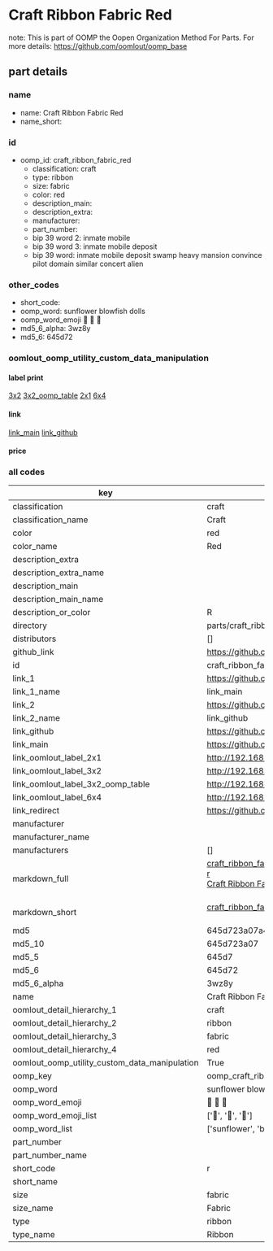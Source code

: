 # Craft Ribbon Fabric Red  

note: This is part of OOMP the Oopen Organization Method For Parts. For more details: https://github.com/oomlout/oomp_base

##  part details
  







### name
* name: Craft Ribbon Fabric Red
* name_short: 
### id
* oomp_id: craft_ribbon_fabric_red
  * classification: craft
  * type: ribbon
  * size: fabric
  * color: red
  * description_main: 
  * description_extra: 
  * manufacturer: 
  * part_number: 
  * bip 39 word 2: inmate mobile
  * bip 39 word 3: inmate mobile deposit
  * bip 39 word: inmate mobile deposit swamp heavy mansion convince pilot domain similar concert alien

### other_codes
* short_code: 
* oomp_word: sunflower blowfish dolls
* oomp_word_emoji :sunflower: :blowfish: :dolls:
* md5_6_alpha: 3wz8y
* md5_6: 645d72






### oomlout_oomp_utility_custom_data_manipulation
#### label print
[3x2](http://192.168.1.245:1112/?label=oomp%203wz8y)
[3x2_oomp_table](http://192.168.1.108:1112/?label=oomp%203wz8y)
[2x1](http://192.168.1.242:1112/?label=oomp%203wz8y)
[6x4](http://192.168.1.55:1112/?label=oomp%203wz8y)    

#### link

[link_main](https://github.com/oomlout/oomlout_oomp_version_1_messy/tree/main/parts/craft_ribbon_fabric_red) [link_github](https://github.com/oomlout/oomlout_oomp_version_1_messy/tree/main/parts/craft_ribbon_fabric_red)                             

#### price







### all codes 
| key | value |  
| --- | --- |  
| classification | craft |  
| classification_name | Craft |  
| color | red |  
| color_name | Red |  
| description_extra |  |  
| description_extra_name |  |  
| description_main |  |  
| description_main_name |  |  
| description_or_color | R  |  
| directory | parts/craft_ribbon_fabric_red |  
| distributors | [] |  
| github_link | https://github.com/oomlout/oomlout_oomp_part_src/tree/main/parts/craft_ribbon_fabric_red |  
| id | craft_ribbon_fabric_red |  
| link_1 | https://github.com/oomlout/oomlout_oomp_version_1_messy/tree/main/parts/craft_ribbon_fabric_red |  
| link_1_name | link_main |  
| link_2 | https://github.com/oomlout/oomlout_oomp_version_1_messy/tree/main/parts/craft_ribbon_fabric_red |  
| link_2_name | link_github |  
| link_github | https://github.com/oomlout/oomlout_oomp_version_1_messy/tree/main/parts/craft_ribbon_fabric_red |  
| link_main | https://github.com/oomlout/oomlout_oomp_version_1_messy/tree/main/parts/craft_ribbon_fabric_red |  
| link_oomlout_label_2x1 | http://192.168.1.242:1112/?label=oomp%203wz8y |  
| link_oomlout_label_3x2 | http://192.168.1.245:1112/?label=oomp%203wz8y |  
| link_oomlout_label_3x2_oomp_table | http://192.168.1.108:1112/?label=oomp%203wz8y |  
| link_oomlout_label_6x4 | http://192.168.1.55:1112/?label=oomp%203wz8y |  
| link_redirect | https://github.com/oomlout/oomlout_oomp_version_1_messy/tree/main/parts/craft_ribbon_fabric_red |  
| manufacturer |  |  
| manufacturer_name |  |  
| manufacturers | [] |  
| markdown_full | [craft_ribbon_fabric_red](none)<br>[r](none)<br>[Craft Ribbon Fabric Red](none)<br><br> |  
| markdown_short | [craft_ribbon_fabric_red](none)<br><br> |  
| md5 | 645d723a07a4e5f21d353db276239ba2 |  
| md5_10 | 645d723a07 |  
| md5_5 | 645d7 |  
| md5_6 | 645d72 |  
| md5_6_alpha | 3wz8y |  
| name | Craft Ribbon Fabric Red |  
| oomlout_detail_hierarchy_1 | craft |  
| oomlout_detail_hierarchy_2 | ribbon |  
| oomlout_detail_hierarchy_3 | fabric |  
| oomlout_detail_hierarchy_4 | red |  
| oomlout_oomp_utility_custom_data_manipulation | True |  
| oomp_key | oomp_craft_ribbon_fabric_red |  
| oomp_word | sunflower blowfish dolls |  
| oomp_word_emoji | :sunflower: :blowfish: :dolls: |  
| oomp_word_emoji_list | [':sunflower:', ':blowfish:', ':dolls:'] |  
| oomp_word_list | ['sunflower', 'blowfish', 'dolls'] |  
| part_number |  |  
| part_number_name |  |  
| short_code | r |  
| short_name |  |  
| size | fabric |  
| size_name | Fabric |  
| type | ribbon |  
| type_name | Ribbon |  
